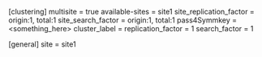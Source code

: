 [clustering]
multisite = true
available-sites = site1
site_replication_factor = origin:1, total:1
site_search_factor = origin:1, total:1
pass4Symmkey = <something_here>
cluster_label = <foo>
replication_factor = 1
search_factor = 1

[general]
site = site1
